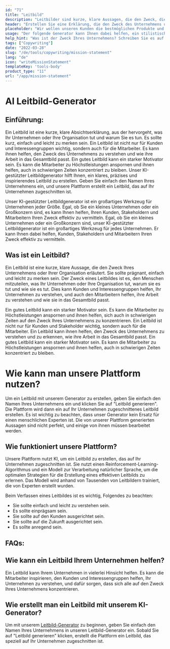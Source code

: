 ```yaml
---
id: "71"
title: "Leitbild"
description: "Leitbilder sind kurze, klare Aussagen, die den Zweck, die Aufgaben und die Gründe für die Existenz eines Unternehmens umreißen. Sie werden häufig verwendet, um die Werte und Ziele eines Unternehmens zu vermitteln, und sie können als Mittel zur Unterscheidung eines Unternehmens von anderen dienen."
header: "Erstellen Sie eine Erklärung, die den Zweck des Unternehmens umreißt."
placeholder: "Wir wollen unseren Kunden die bestmöglichen Produkte und Dienstleistungen anbieten."
usage: "Der folgende Generator kann Ihnen dabei helfen, ein stilistisches Leitbild zu entwerfen und zu entwickeln, das eng auf Ihre Marke abgestimmt ist."
help_hint: "Was ist der Zweck Ihres Unternehmens? Schreiben Sie es auf und wir machen daraus ein Mission Statement."
tags: ["Copywriting"]
date: "2022-03-28"
slug: "/de/tools/copywriting/mission-statement"
lang: "de"
icon: "writeMissionStatement"
templateKey: 'tools-body'
product_type: "11"
url: "/app/mission-statement"
---
```


# AI Leitbild-Generator

## Einführung:

Ein Leitbild ist eine kurze, klare Absichtserklärung, aus der hervorgeht, was Ihr Unternehmen oder Ihre Organisation tut und warum Sie es tun. Es sollte kurz, einfach und leicht zu merken sein. Ein Leitbild ist nicht nur für Kunden und Interessengruppen wichtig, sondern auch für die Mitarbeiter. Es kann ihnen helfen, den Zweck des Unternehmens zu verstehen und wie ihre Arbeit in das Gesamtbild passt. Ein gutes Leitbild kann ein starker Motivator sein. Es kann die Mitarbeiter zu Höchstleistungen anspornen und ihnen helfen, auch in schwierigen Zeiten konzentriert zu bleiben.
Unser KI-gestützter Leitbildgenerator hilft Ihnen, ein klares, präzises und inspirierendes Leitbild zu erstellen. Geben Sie einfach den Namen Ihres Unternehmens ein, und unsere Plattform erstellt ein Leitbild, das auf Ihr Unternehmen zugeschnitten ist.

Unser KI-gestützter Leitbildgenerator ist ein großartiges Werkzeug für Unternehmen jeder Größe. Egal, ob Sie ein kleines Unternehmen oder ein Großkonzern sind, es kann Ihnen helfen, Ihren Kunden, Stakeholdern und Mitarbeitern Ihren Zweck effektiv zu vermitteln.
Egal, ob Sie ein kleines Unternehmen oder ein Großkonzern sind, unser KI-gestützter Leitbildgenerator ist ein großartiges Werkzeug für jedes Unternehmen. Er kann Ihnen dabei helfen, Kunden, Stakeholdern und Mitarbeitern Ihren Zweck effektiv zu vermitteln.

## Was ist ein Leitbild?

Ein Leitbild ist eine kurze, klare Aussage, die den Zweck Ihres Unternehmens oder Ihrer Organisation erläutert. Sie sollte prägnant, einfach und leicht zu merken sein.
Der Zweck eines Leitbildes ist es, den Menschen mitzuteilen, was Ihr Unternehmen oder Ihre Organisation tut, warum sie es tut und wie sie es tut. Dies kann Kunden und Interessengruppen helfen, Ihr Unternehmen zu verstehen, und auch den Mitarbeitern helfen, ihre Arbeit zu verstehen und wie sie in das Gesamtbild passt.

Ein gutes Leitbild kann ein starker Motivator sein. Es kann die Mitarbeiter zu Höchstleistungen anspornen und ihnen helfen, sich auch in schwierigen Zeiten auf den Zweck Ihres Unternehmens zu konzentrieren. Ein Leitbild ist nicht nur für Kunden und Stakeholder wichtig, sondern auch für die Mitarbeiter. Ein Leitbild kann ihnen helfen, den Zweck des Unternehmens zu verstehen und zu erkennen, wie ihre Arbeit in das Gesamtbild passt. Ein gutes Leitbild kann ein starker Motivator sein. Es kann die Mitarbeiter zu Höchstleistungen anspornen und ihnen helfen, auch in schwierigen Zeiten konzentriert zu bleiben.

# Wie kann man unsere Plattform nutzen?

Um ein Leitbild mit unserem Generator zu erstellen, geben Sie einfach den Namen Ihres Unternehmens ein und klicken Sie auf "Leitbild generieren". Die Plattform wird dann ein auf Ihr Unternehmen zugeschnittenes Leitbild erstellen.
Es ist wichtig zu beachten, dass unser Generator kein Ersatz für einen menschlichen Experten ist. Die von unserer Plattform generierten Aussagen sind nicht perfekt, und einige von ihnen müssen bearbeitet werden.

## Wie funktioniert unsere Plattform?

Unsere Plattform nutzt KI, um ein Leitbild zu erstellen, das auf Ihr Unternehmen zugeschnitten ist. Sie nutzt einen Reinforcement-Learning-Algorithmus und ein Modell zur Verarbeitung natürlicher Sprache, um die optimalen Strategien für die Erstellung eines effektiven Leitbilds zu erlernen. Das Modell wird anhand von Tausenden von Leitbildern trainiert, die von Experten erstellt wurden.

Beim Verfassen eines Leitbildes ist es wichtig, Folgendes zu beachten:

- Sie sollte einfach und leicht zu verstehen sein.
- Es sollte einprägsam sein.
- Sie sollte auf den Kunden ausgerichtet sein.
- Sie sollte auf die Zukunft ausgerichtet sein.
- Es sollte anregend sein.

## FAQs:

## Wie kann ein Leitbild Ihrem Unternehmen helfen?

Ein Leitbild kann Ihrem Unternehmen in vielerlei Hinsicht helfen. Es kann die Mitarbeiter inspirieren, den Kunden und Interessengruppen helfen, Ihr Unternehmen zu verstehen, und dafür sorgen, dass sich alle auf den Zweck Ihres Unternehmens konzentrieren.

## Wie erstellt man ein Leitbild mit unserem KI-Generator?

Um mit unserem [Leitbild-Generator](/app/mission-statement) zu beginnen, geben Sie einfach den Namen Ihres Unternehmens in unseren Leitbild-Generator ein. Sobald Sie auf "Leitbild generieren" klicken, erstellt die Plattform ein Leitbild, das speziell auf Ihr Unternehmen zugeschnitten ist.
